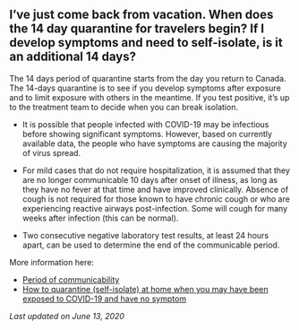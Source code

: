 ## I’ve just come back from vacation. When does the 14 day quarantine for travelers begin? If I develop symptoms and need to self-isolate, is it an additional 14 days?

The 14 days period of quarantine starts from the day you return to Canada. The 14-days quarantine is to see if you develop symptoms after exposure and to limit exposure with others in the meantime. If you test positive, it’s up to the treatment team to decide when you can break isolation.

- It is possible that people infected with COVID-19 may be infectious before showing significant symptoms. However, based on currently available data, the people who have symptoms are causing the majority of virus spread.

- For mild cases that do not require hospitalization, it is assumed that they are no longer communicable 10 days after onset of illness, as long as they have no fever at that time and have improved clinically. Absence of cough is not required for those known to have chronic cough or who are experiencing reactive airways post-infection. Some will cough for many weeks after infection (this can be normal).

- Two consecutive negative laboratory test results, at least 24 hours apart, can be used to determine the end of the communicable period.

More information here:

- [Period of communicability](https://www.canada.ca/en/public-health/services/diseases/2019-novel-coronavirus-infection/health-professionals/assumptions.html#a4)
- [How to quarantine (self-isolate) at home when you may have been exposed to COVID-19 and have no symptom ](https://www.canada.ca/en/public-health/services/publications/diseases-conditions/coronavirus-disease-covid-19-how-to-self-isolate-home-exposed-no-symptoms.html)

_Last updated on June 13, 2020_
